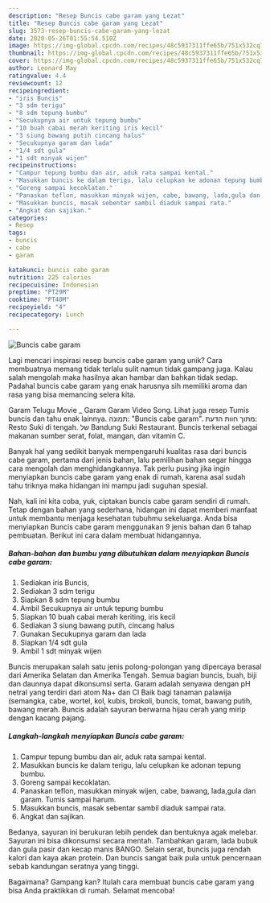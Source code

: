 ```yaml
---
description: "Resep Buncis cabe garam yang Lezat"
title: "Resep Buncis cabe garam yang Lezat"
slug: 3573-resep-buncis-cabe-garam-yang-lezat
date: 2020-05-26T01:55:54.510Z
image: https://img-global.cpcdn.com/recipes/48c5937311ffe65b/751x532cq70/buncis-cabe-garam-foto-resep-utama.jpg
thumbnail: https://img-global.cpcdn.com/recipes/48c5937311ffe65b/751x532cq70/buncis-cabe-garam-foto-resep-utama.jpg
cover: https://img-global.cpcdn.com/recipes/48c5937311ffe65b/751x532cq70/buncis-cabe-garam-foto-resep-utama.jpg
author: Leonard May
ratingvalue: 4.4
reviewcount: 12
recipeingredient:
- "iris Buncis"
- "3 sdm terigu"
- "8 sdm tepung bumbu"
- "Secukupnya air untuk tepung bumbu"
- "10 buah cabai merah keriting iris kecil"
- "3 siung bawang putih cincang halus"
- "Secukupnya garam dan lada"
- "1/4 sdt gula"
- "1 sdt minyak wijen"
recipeinstructions:
- "Campur tepung bumbu dan air, aduk rata sampai kental."
- "Masukkan buncis ke dalam terigu, lalu celupkan ke adonan tepung bumbu."
- "Goreng sampai kecoklatan."
- "Panaskan teflon, masukkan minyak wijen, cabe, bawang, lada,gula dan garam. Tumis sampai harum."
- "Masukkan buncis, masak sebentar sambil diaduk sampai rata."
- "Angkat dan sajikan."
categories:
- Resep
tags:
- buncis
- cabe
- garam

katakunci: buncis cabe garam 
nutrition: 225 calories
recipecuisine: Indonesian
preptime: "PT29M"
cooktime: "PT40M"
recipeyield: "4"
recipecategory: Lunch

---
```



![Buncis cabe garam](https://img-global.cpcdn.com/recipes/48c5937311ffe65b/751x532cq70/buncis-cabe-garam-foto-resep-utama.jpg)

Lagi mencari inspirasi resep buncis cabe garam yang unik? Cara membuatnya memang tidak terlalu sulit namun tidak gampang juga. Kalau salah mengolah maka hasilnya akan hambar dan bahkan tidak sedap. Padahal buncis cabe garam yang enak harusnya sih memiliki aroma dan rasa yang bisa memancing selera kita.

Garam Telugu Movie _ Garam Garam Video Song. Lihat juga resep Tumis buncis dan tahu enak lainnya. תמונה: &#34;Buncis cabe garam&#34;. מתוך חוות הדעת: ‪Resto Suki di tengah.‬ של ‪Bandung Suki Restaurant‬. Buncis terkenal sebagai makanan sumber serat, folat, mangan, dan vitamin C.

Banyak hal yang sedikit banyak mempengaruhi kualitas rasa dari buncis cabe garam, pertama dari jenis bahan, lalu pemilihan bahan segar hingga cara mengolah dan menghidangkannya. Tak perlu pusing jika ingin menyiapkan buncis cabe garam yang enak di rumah, karena asal sudah tahu triknya maka hidangan ini mampu jadi suguhan spesial.


Nah, kali ini kita coba, yuk, ciptakan buncis cabe garam sendiri di rumah. Tetap dengan bahan yang sederhana, hidangan ini dapat memberi manfaat untuk membantu menjaga kesehatan tubuhmu sekeluarga. Anda bisa menyiapkan Buncis cabe garam menggunakan 9 jenis bahan dan 6 tahap pembuatan. Berikut ini cara dalam membuat hidangannya.

<!--inarticleads1-->

##### Bahan-bahan dan bumbu yang dibutuhkan dalam menyiapkan Buncis cabe garam:

1. Sediakan iris Buncis,
1. Sediakan 3 sdm terigu
1. Siapkan 8 sdm tepung bumbu
1. Ambil Secukupnya air untuk tepung bumbu
1. Siapkan 10 buah cabai merah keriting, iris kecil
1. Sediakan 3 siung bawang putih, cincang halus
1. Gunakan Secukupnya garam dan lada
1. Siapkan 1/4 sdt gula
1. Ambil 1 sdt minyak wijen


Buncis merupakan salah satu jenis polong-polongan yang dipercaya berasal dari Amerika Selatan dan Amerika Tengah. Semua bagian buncis, buah, biji dan daunnya dapat dikonsumsi serta. Garam adalah senyawa dengan pH netral yang terdiri dari atom Na+ dan Cl Baik bagi tanaman palawija (semangka, cabe, wortel, kol, kubis, brokoli, buncis, tomat, bawang putih, bawang merah. Buncis adalah sayuran berwarna hijau cerah yang mirip dengan kacang pajang. 

<!--inarticleads2-->

##### Langkah-langkah menyiapkan Buncis cabe garam:

1. Campur tepung bumbu dan air, aduk rata sampai kental.
1. Masukkan buncis ke dalam terigu, lalu celupkan ke adonan tepung bumbu.
1. Goreng sampai kecoklatan.
1. Panaskan teflon, masukkan minyak wijen, cabe, bawang, lada,gula dan garam. Tumis sampai harum.
1. Masukkan buncis, masak sebentar sambil diaduk sampai rata.
1. Angkat dan sajikan.


Bedanya, sayuran ini berukuran lebih pendek dan bentuknya agak melebar. Sayuran ini bisa dikonsumsi secara mentah. Tambahkan garam, lada bubuk dan gula pasir dan kecap manis BANGO. Selain serat, buncis juga rendah kalori dan kaya akan protein. Dan buncis sangat baik pula untuk pencernaan sebab kandungan seratnya yang tinggi. 

Bagaimana? Gampang kan? Itulah cara membuat buncis cabe garam yang bisa Anda praktikkan di rumah. Selamat mencoba!
